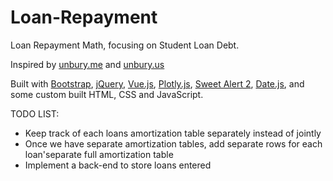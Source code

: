 # Loan-Repayment
Loan Repayment Math, focusing on Student Loan Debt.

Inspired by [unbury.me](https://unbury.me/) and [unbury.us](http://unbury.us/)

Built with [Bootstrap](https://getbootstrap.com/), [jQuery](https://jquery.com/), 
[Vue.js](https://vuejs.org/), [Plotly.js](https://plot.ly/javascript/), 
[Sweet Alert 2](https://sweetalert2.github.io/), [Date.js](http://www.datejs.com/), 
and some custom built HTML, CSS and JavaScript.

TODO LIST:

- Keep track of each loans amortization table separately instead of jointly
- Once we have separate amortization tables, add separate rows for each loan'separate
  full amortization table
- Implement a back-end to store loans entered
